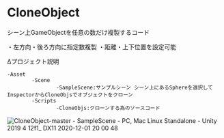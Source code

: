 # CloneObject

シーン上GameObjectを任意の数だけ複製するコード

・左方向・後ろ方向に指定数複製
・距離・上下位置を設定可能

Δプロジェクト説明

	-Asset  
			-Scene  
					-SampleScene:サンプルシーン シーン上にあるSphereを選択してInspectorからCloneObjsでオブジェクトをクローン  
			-Scripts  
					-CloneObjs:クローンする為のソースコード  

 
 
![CloneObject-master - SampleScene - PC, Mac   Linux Standalone - Unity 2019 4 12f1_ _DX11_ 2020-12-01 20 00 48](https://user-images.githubusercontent.com/20298043/100732612-4cf24900-3410-11eb-8124-996b5c1be6ba.png)
